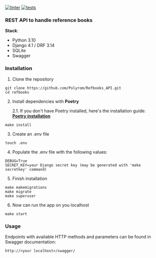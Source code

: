 [![linter](https://github.com/Polyrom/Refbooks_API/actions/workflows/linter.yml/badge.svg)](https://github.com/Polyrom/Refbooks_API/actions/workflows/linter.yml) [![tests](https://github.com/Polyrom/Refbooks_API/actions/workflows/tests.yml/badge.svg)](https://github.com/Polyrom/Refbooks_API/actions/workflows/tests.yml)

### REST API to handle reference books

 **Stack**:
+ Python 3.10
+ Django 4.1 / DRF 3.14
+ SQLite
+ Swagger

### Installation
1. Clone the repository
```
git clone https://github.com/Polyrom/Refbooks_API.git
cd refbooks
```
2. Install dependencies with **Poetry**

    2.1. If you don't have Poetry installed, here's the installation guide:
         **[Poetry installation](https://python-poetry.org/docs/)**
```
make install
```

3. Create an .env file
```
touch .env
```
4. Populate the .env file with the following values:
```
DEBUG=True
SECRET_KEY=your Django secret key (may be generated with 'make secretkey' command)
```

5. Finish installation
```
make makemigrations
make migrate
make superuser
```
6. Now can run the app on you localhost
```
make start
```

### Usage
Endpoints with available HTTP methods and parameters can be found
in Swagger documentation:
```
http://<your localhost>/swagger/
```